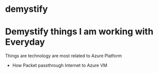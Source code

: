 # demystify

# Demystify things I am working with Everyday

Things are technology are most related to Azure Platform
- How Packet passthrough Internet to Azure VM



